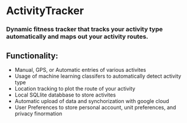 # ActivityTracker

### Dynamic fitness tracker that tracks your activity type automatically and maps out your activity routes. 

## Functionality:

* Manual, GPS, or Automatic entries of various activites
* Usage of machine learning classifers to automatically detect activity type
* Location tracking to plot the route of your activity
* Local SQLlite databbase to store activites
* Automatic upload of data and synchorization with google cloud
* User Preferences to store personal account, unit preferences, and privacy finormation
